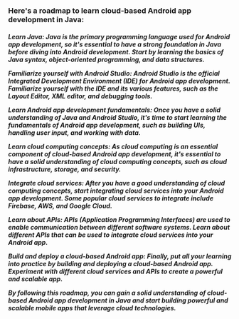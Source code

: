 <h3>Here's a roadmap to learn cloud-based Android app development in Java:</h3>
<h5>
Learn Java: Java is the primary programming language used for Android app development, so it's essential to have a strong foundation in Java before diving into 
Android development. Start by learning the basics of Java syntax, object-oriented programming, and data structures.<br>

Familiarize yourself with Android Studio: Android Studio is the official Integrated Development Environment (IDE) for Android app development.
Familiarize yourself with the IDE and its various features, such as the Layout Editor, XML editor, and debugging tools.<br>

Learn Android app development fundamentals: Once you have a solid understanding of Java and Android Studio, it's time to start learning the fundamentals of
Android app development, such as building UIs, handling user input, and working with data.<br>

Learn cloud computing concepts: As cloud computing is an essential component of cloud-based Android app development, 
it's essential to have a solid understanding of cloud computing concepts, such as cloud infrastructure, storage, and security.<br>

Integrate cloud services: After you have a good understanding of cloud computing concepts, start integrating cloud services into your 
Android app development. Some popular cloud services to integrate include Firebase, AWS, and Google Cloud.<br>

Learn about APIs: APIs (Application Programming Interfaces) are used to enable communication between different software systems. 
Learn about different APIs that can be used to integrate cloud services into your Android app.<br>

Build and deploy a cloud-based Android app: Finally, put all your learning into practice by building and deploying a cloud-based Android app. 
Experiment with different cloud services and APIs to create a powerful and scalable app.<br>

By following this roadmap, you can gain a solid understanding of cloud-based Android app development in Java and start building powerful and 
scalable mobile apps that leverage cloud technologies.</h5>
